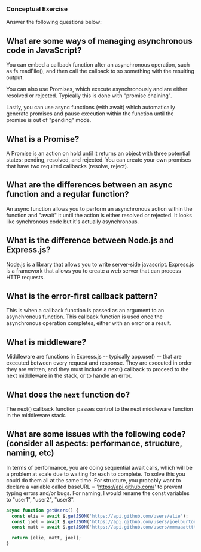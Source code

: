### Conceptual Exercise

Answer the following questions below:

## What are some ways of managing asynchronous code in JavaScript?

You can embed a callback function after an asynchronous operation, such as fs.readFile(), and then call the callback to so something with the resulting output.

You can also use Promises, which execute asynchronously and are either resolved or rejected. Typically this is done with "promise chaining".

Lastly, you can use async functions (with await) which automatically generate promises and pause execution within the function until the promise is out of "pending" mode. 

## What is a Promise?

A Promise is an action on hold until it returns an object with three potential states: pending, resolved, and rejected. You can create your own promises that have two required callbacks (resolve, reject).

## What are the differences between an async function and a regular function?

An async function allows you to perform an asynchronous action within the function and "await" it until the action is either resolved or rejected. It looks like synchronous code but it's actually asynchronous. 

## What is the difference between Node.js and Express.js?

Node.js is a library that allows you to write server-side javascript. Express.js is a framework that allows you to create a web server that can process HTTP requests. 

## What is the error-first callback pattern?

This is when a callback function is passed as an argument to an asynchronous function. This callback function is used once the asynchronous operation completes, either with an error or a result.

## What is middleware?

Middleware are functions in Express.js -- typically app.use() -- that are executed between every request and response. They are executed in order they are written, and they must include a next() callback to proceed to the next middleware in the stack, or to handle an error.  

## What does the `next` function do?

The next() callback function passes control to the next middleware function in the middleware stack. 

## What are some issues with the following code? (consider all aspects: performance, structure, naming, etc)

In terms of performance, you are doing sequential await calls, which will be a problem at scale due to waiting for each to complete. To solve this you could do them all at the same time. For structure, you probably want to declare a variable called baseURL = 'https://api.github.com/' to prevent typing errors and/or bugs. For naming, I would rename the const variables to "user1", "user2", "user3". 
<br>

```js
async function getUsers() {
  const elie = await $.getJSON('https://api.github.com/users/elie');
  const joel = await $.getJSON('https://api.github.com/users/joelburton');
  const matt = await $.getJSON('https://api.github.com/users/mmmaaatttttt');

  return [elie, matt, joel];
}
```
